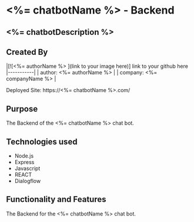 # <%= chatbotName %> - Backend
## <%= chatbotDescription %>

## Created By
|[![<%= authorName %> ](link to your image here)]
link to your github here
|-----------|
| author: <%= authorName %> | 
| company: <%= companyName %> | 

Deployed Site: https://<%= chatbotName %>.com/

## Purpose 

The Backend of the <%= chatbotName %> chat bot.

## Technologies used

* Node.js
* Express
* Javascript 
* REACT
* Dialogflow


## Functionality and Features

The Backend for the <%= chatbotName %> chat bot.